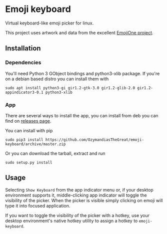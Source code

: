 # Emoji keyboard

Virtual keyboard-like emoji picker for linux.

This project uses artwork and data from the excellent [EmojiOne project](http://emojione.com/).

## Installation

### Dependencies

You'll need Python 3 GObject bindings and python3-xlib package.
If you're on a debian based distro you can install them with

`sudo apt install python3-gi gir1.2-gtk-3.0 gir1.2-glib-2.0 gir1.2-appindicator3-0.1 python3-xlib`

### App

There are several ways to install the app, you can install from deb you can
find on [releases page](https://github.com/OzymandiasTheGreat/emoji-keyboard/releases).

You can install with pip

`sudo pip3 install https://github.com/OzymandiasTheGreat/emoji-keyboard/archive/master.zip`

Or you can download the tarball, extract and run

`sudo setup.py install`

## Usage

Selecting `Show Keyboard` from the app indicator menu or, if your desktop
environment supports it, middle-clicking app indicator will toggle the visibility
of the picker. When the picker is visible simply clicking on emoji will type it
into focused application.

If you want to toggle the visibility of the picker with a hotkey, use your
desktop environment's native hotkey utility to assign a hotkey to `emoji-keyboard`.
